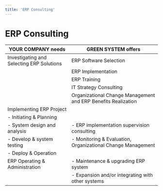 ```yaml
---
title: 'ERP Consulting'
---
```


# ERP Consulting

| YOUR COMPANY needs | GREEN SYSTEM offers |
|-------|-------|
| Investigating and Selecting ERP Solutions	|  ERP Software Selection |
| | ERP Implementation |
| | ERP Training |
| | IT Strategy Consulting |
| | Organizational Change Management and ERP Benefits Realization |
| Implementing ERP Project | |
| - Initiating & Planning | |
| - System design and analysis | - ERP implementation supervision consulting |
| - Develop & system testing | - Monitoring & Evaluation, Organizational Change Management |
| - Deploy & Operation |  |
| ERP Operating & Administration | - Maintenance & upgrading ERP system |
| | - Expansion and/or integrating with other systems  |